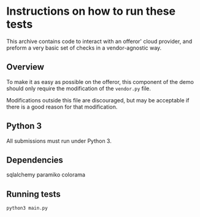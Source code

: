 Instructions on how to run these tests
======================================

This archive contains code to interact with an offeror' cloud provider, and
preform a very basic set of checks in a vendor-agnostic way.

Overview
--------

To make it as easy as possible on the offeror, this component of the demo
should only require the modification of the `vendor.py` file.

Modifications outside this file are discouraged, but may be acceptable if there
is a good reason for that modification.

Python 3
--------

All submissions must run under Python 3.

Dependencies
------------

sqlalchemy paramiko colorama

Running tests
-------------

```
python3 main.py
```
